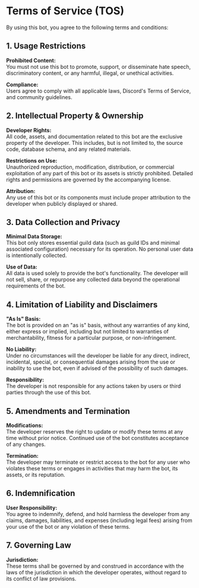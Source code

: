 # Terms of Service (TOS)

By using this bot, you agree to the following terms and conditions:

## 1. Usage Restrictions

**Prohibited Content:**  
You must not use this bot to promote, support, or disseminate hate speech, discriminatory content, or any harmful, illegal, or unethical activities.

**Compliance:**  
Users agree to comply with all applicable laws, Discord's Terms of Service, and community guidelines.

## 2. Intellectual Property & Ownership

**Developer Rights:**  
All code, assets, and documentation related to this bot are the exclusive property of the developer. This includes, but is not limited to, the source code, database schema, and any related materials.

**Restrictions on Use:**  
Unauthorized reproduction, modification, distribution, or commercial exploitation of any part of this bot or its assets is strictly prohibited. Detailed rights and permissions are governed by the accompanying license.

**Attribution:**  
Any use of this bot or its components must include proper attribution to the developer when publicly displayed or shared.

## 3. Data Collection and Privacy

**Minimal Data Storage:**  
This bot only stores essential guild data (such as guild IDs and minimal associated configuration) necessary for its operation. No personal user data is intentionally collected.

**Use of Data:**  
All data is used solely to provide the bot's functionality. The developer will not sell, share, or repurpose any collected data beyond the operational requirements of the bot.

## 4. Limitation of Liability and Disclaimers

**"As Is" Basis:**  
The bot is provided on an "as is" basis, without any warranties of any kind, either express or implied, including but not limited to warranties of merchantability, fitness for a particular purpose, or non-infringement.

**No Liability:**  
Under no circumstances will the developer be liable for any direct, indirect, incidental, special, or consequential damages arising from the use or inability to use the bot, even if advised of the possibility of such damages.

**Responsibility:**  
The developer is not responsible for any actions taken by users or third parties through the use of this bot.

## 5. Amendments and Termination

**Modifications:**  
The developer reserves the right to update or modify these terms at any time without prior notice. Continued use of the bot constitutes acceptance of any changes.

**Termination:**  
The developer may terminate or restrict access to the bot for any user who violates these terms or engages in activities that may harm the bot, its assets, or its reputation.

## 6. Indemnification

**User Responsibility:**  
You agree to indemnify, defend, and hold harmless the developer from any claims, damages, liabilities, and expenses (including legal fees) arising from your use of the bot or any violation of these terms.

## 7. Governing Law

**Jurisdiction:**  
These terms shall be governed by and construed in accordance with the laws of the jurisdiction in which the developer operates, without regard to its conflict of law provisions.
